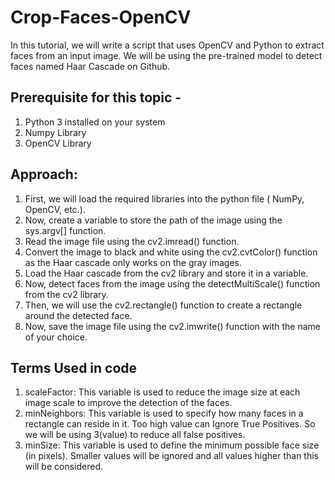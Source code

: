 # Crop-Faces-OpenCV

In this tutorial, we will write a script that uses OpenCV and Python to extract faces from an input image. We will be using the pre-trained model to detect faces named Haar Cascade on Github.

## Prerequisite for this topic -

1. Python 3 installed on your system
2. Numpy Library
3. OpenCV Library

## Approach:

1. First, we will load the required libraries into the python file ( NumPy, OpenCV, etc.).
2. Now, create a variable to store the path of the image using the sys.argv[] function.
3. Read the image file using the cv2.imread() function.
4. Convert the image to black and white using the cv2.cvtColor() function as the Haar cascade only works on the gray images.
5. Load the Haar cascade from the cv2 library and store it in a variable.
6. Now, detect faces from the image using the detectMultiScale() function from the cv2 library.
7. Then, we will use the cv2.rectangle() function to create a rectangle around the detected face.
8. Now, save the image file using the cv2.imwrite() function with the name of your choice.

## Terms Used in code
1. scaleFactor: This variable is used to reduce the image size at each image scale to improve the detection of the faces.
2. minNeighbors: This variable is used to specify how many faces in a rectangle can reside in it. Too high value can Ignore True Positives. So we will be using 3(value) to reduce all false positives.
3. minSize:  This variable is used to define the minimum possible face size (in pixels). Smaller values will be ignored and all values higher than this will be considered.



